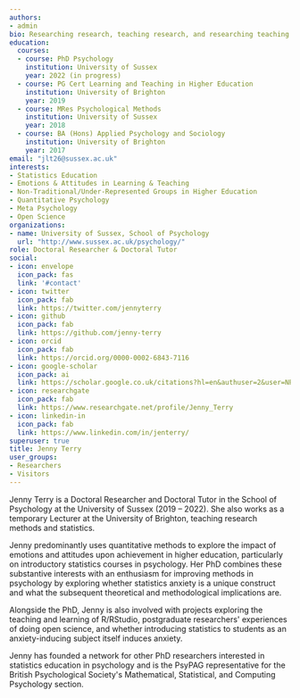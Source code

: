 ```yaml
---
authors:
- admin
bio: Researching research, teaching research, and researching teaching research.
education:
  courses:
  - course: PhD Psychology
    institution: University of Sussex
    year: 2022 (in progress)
  - course: PG Cert Learning and Teaching in Higher Education
    institution: University of Brighton
    year: 2019
  - course: MRes Psychological Methods
    institution: University of Sussex
    year: 2018
  - course: BA (Hons) Applied Psychology and Sociology
    institution: University of Brighton
    year: 2017
email: "jlt26@sussex.ac.uk"
interests:
- Statistics Education
- Emotions & Attitudes in Learning & Teaching
- Non-Traditional/Under-Represented Groups in Higher Education
- Quantitative Psychology
- Meta Psychology
- Open Science
organizations:
- name: University of Sussex, School of Psychology
  url: "http://www.sussex.ac.uk/psychology/"
role: Doctoral Researcher & Doctoral Tutor
social:
- icon: envelope
  icon_pack: fas
  link: '#contact'
- icon: twitter
  icon_pack: fab
  link: https://twitter.com/jennyterry
- icon: github
  icon_pack: fab
  link: https://github.com/jenny-terry
- icon: orcid
  icon_pack: fab
  link: https://orcid.org/0000-0002-6843-7116
- icon: google-scholar
  icon_pack: ai
  link: https://scholar.google.co.uk/citations?hl=en&authuser=2&user=NPRFSwYAAAAJ
- icon: researchgate
  icon_pack: fab
  link: https://www.researchgate.net/profile/Jenny_Terry
- icon: linkedin-in
  icon_pack: fab
  link: https://www.linkedin.com/in/jenterry/
superuser: true
title: Jenny Terry
user_groups:
- Researchers
- Visitors
---
```

Jenny Terry is a Doctoral Researcher and Doctoral Tutor in the School of Psychology at the University of Sussex (2019 – 2022). She also works as a temporary Lecturer at the University of Brighton, teaching research methods and statistics.

Jenny predominantly uses quantitative methods to explore the impact of emotions and attitudes upon achievement in higher education, particularly on introductory statistics courses in psychology. Her PhD combines these substantive interests with an enthusiasm for improving methods in psychology by exploring whether statistics anxiety is a unique construct and what the subsequent theoretical and methodological implications are.

Alongside the PhD, Jenny is also involved with projects exploring the teaching and learning of R/RStudio, postgraduate researchers' experiences of doing open science, and whether introducing statistics to students as an anxiety-inducing subject itself induces anxiety.

Jenny has founded a network for other PhD researchers interested in statistics education in psychology and is the PsyPAG representative for the British Psychological Society's Mathematical, Statistical, and Computing Psychology section.

